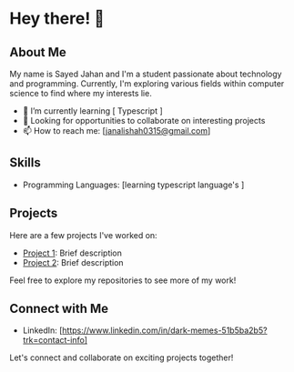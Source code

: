 # Hey there! 👋

## About Me

My name is Sayed Jahan and I'm a student passionate about technology and programming. Currently, I'm exploring various fields within computer science to find where my interests lie.

- 🌱 I’m currently learning [ Typescript ]
- 💼 Looking for opportunities to collaborate on interesting projects
- 📫 How to reach me: [janalishah0315@gmail.com]

## Skills

- Programming Languages: [learning typescript language's ]

## Projects

Here are a few projects I've worked on:

- [Project 1](link-to-project1): Brief description
- [Project 2](link-to-project2): Brief description

Feel free to explore my repositories to see more of my work!

## Connect with Me

- LinkedIn: [https://www.linkedin.com/in/dark-memes-51b5ba2b5?trk=contact-info]

Let's connect and collaborate on exciting projects together!
